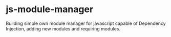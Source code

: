 # js-module-manager
Building simple own module manager for javascript capable of Dependency Injection, adding new modules and requiring modules.

